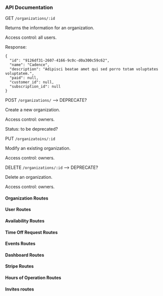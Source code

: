 ### API Documentation

GET `/organizations/:id`

Returns the information for an organization. 

Access control: all users.

Response: 

```
{
  "id": "9126df31-2607-4166-9c0c-d0a300c59c62",
  "name": "Cadence",
  "description": "Adipisci beatae amet qui sed porro totam voluptates voluptatem.",
  "paid": null,
  "customer_id": null,
  "subscription_id": null
}
```

POST `/organizations/` --> DEPRECATE?

Create a new organization.

Access control: owners.

Status: to be deprecated?

PUT `/organizatoins/:id`

Modify an existing organization.

Access control: owners.

DELETE `/organizations/:id` --> DEPRECATE?

Delete an organization. 

Access control: owners.

#### Organization Routes

#### User Routes

#### Availability Routes

#### Time Off Request Routes

#### Events Routes

#### Dashboard Routes

#### Stripe Routes

#### Hours of Operation Routes

#### Invites routes

